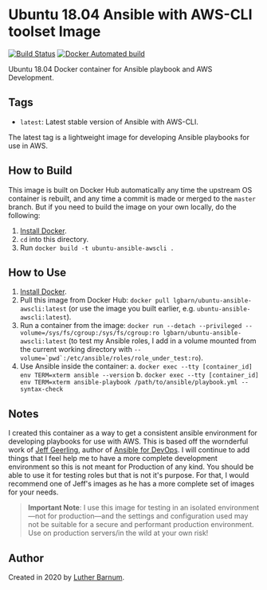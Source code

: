 # Ubuntu 18.04 Ansible with AWS-CLI toolset Image 

[![Build Status](https://travis-ci.com/lgbarn/ubuntu-ansible-awscli.svg?branch=master)](https://travis-ci.com/lgbarn/ubuntu-ansible-awscli) [![Docker Automated build](https://img.shields.io/docker/automated/lgbarn/ubuntu-ansible-awscli.svg?maxAge=2592000)](https://hub.docker.com/r/lgbarn/ubuntu-ansible-awscli/)

Ubuntu 18.04 Docker container for Ansible playbook and AWS Development.

## Tags

  - `latest`: Latest stable version of Ansible with AWS-CLI.

The latest tag is a lightweight image for developing Ansible playbooks for use in AWS.

## How to Build

This image is built on Docker Hub automatically any time the upstream OS container is rebuilt, and any time a commit is made or merged to the `master` branch. But if you need to build the image on your own locally, do the following:

  1. [Install Docker](https://docs.docker.com/engine/installation/).
  2. `cd` into this directory.
  3. Run `docker build -t ubuntu-ansible-awscli .`

## How to Use

  1. [Install Docker](https://docs.docker.com/engine/installation/).
  2. Pull this image from Docker Hub: `docker pull lgbarn/ubuntu-ansible-awscli:latest` (or use the image you built earlier, e.g. `ubuntu-ansible-awscli:latest`).
  3. Run a container from the image: `docker run --detach --privileged --volume=/sys/fs/cgroup:/sys/fs/cgroup:ro lgbarn/ubuntu-ansible-awscli:latest` (to test my Ansible roles, I add in a volume mounted from the current working directory with ``--volume=`pwd`:/etc/ansible/roles/role_under_test:ro``).
  4. Use Ansible inside the container:
    a. `docker exec --tty [container_id] env TERM=xterm ansible --version`
    b. `docker exec --tty [container_id] env TERM=xterm ansible-playbook /path/to/ansible/playbook.yml --syntax-check`

## Notes

I created this container as a way to get a consistent ansible environment for developing playbooks for use with AWS. This is based off the wornderful work of [Jeff Geerling](https://www.jeffgeerling.com/), author of [Ansible for DevOps](https://www.ansiblefordevops.com/). I will continue to add things that I feel help me to have a more complete development environment so this is not meant for Production of any kind. You should be able to use it for testing roles but that is not it's purpose. For that, I would recommend one of Jeff's images as he has a more complete set of images for your needs.

> **Important Note**: I use this image for testing in an isolated environment—not for production—and the settings and configuration used may not be suitable for a secure and performant production environment. Use on production servers/in the wild at your own risk!

## Author

Created in 2020 by [Luther Barnum](https://github.com/lgbarn).

